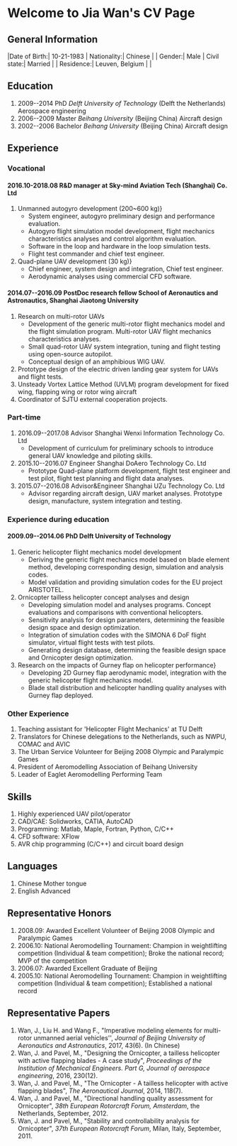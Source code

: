 # Welcome to Jia Wan's CV  Page

## General Information


 |Date of Birth:|  10-21-1983  |     Nationality:|  Chinese |
 |       Gender:| 	Male       |     Civil state:|  Married |
 |    Residence:|  Leuven, Belgium   |    |

## Education

1. 2009--2014 PhD *Delft University of Technology* (Delft the Netherlands) Aerospace engineering
2. 2006--2009 Master *Beihang University* (Beijing China) Aircraft design
3. 2002--2006 Bachelor *Beihang University* (Beijing China) Aircraft design


## Experience

### Vocational

#### 2016.10-2018.08 R&D manager at Sky-mind Aviation Tech (Shanghai) Co. Ltd

1. Unmanned autogyro development (200~600 kg)}
    * System engineer, autogyro preliminary design and performance evaluation.
    * Autogyro flight simulation model development, flight mechanics characteristics analyses and control algorithm evaluation.
    * Software in the loop and hardware in the loop simulation tests.
    * Flight test commander and chief test engineer.
2. Quad-plane UAV development (30 kg)}
    * Chief engineer, system design and integration, Chief test engineer.
    * Aerodynamic analyses using commercial CFD software.
    
#### 2014.07--2016.09 PostDoc research fellow School of Aeronautics and Astronautics, Shanghai Jiaotong University
1. Research on multi-rotor UAVs
    * Development of the generic multi-rotor flight mechanics model and the flight simulation program. Multi-rotor UAV flight mechanics characteristics analyses.
	* Small quad-rotor UAV system integration, tuning and flight testing using open-source autopilot.
    * Conceptual design of an amphibious WIG UAV.
2. Prototype design of the electric driven landing gear system for UAVs and flight tests.
3. Unsteady Vortex Lattice Method (UVLM) program development for fixed wing, flapping wing or rotor wing aircraft
4. Coordinator of SJTU external cooperation projects.

### Part-time
1. 2016.09--2017.08 Advisor Shanghai Wenxi Information Technology Co. Ltd
    * Development of curriculum for preliminary schools to introduce general UAV knowledge and piloting skills.
2. 2015.10--2016.07 Engineer Shanghai DoAero Technology Co. Ltd
    * Prototype Quad-plane platform development, flight test engineer and test pilot, flight test planning and flight data analyses.
3. 2015.07--2016.08 Advisor&Engineer Shanghai UZu Technology Co. Ltd
    * Advisor regarding aircraft design, UAV market analyses. Prototype design, manufacture, system integration and testing.
    
### Experience during education

#### 2009.09--2014.06 PhD Delft University of Technology
1. Generic helicopter flight mechanics model development
    * Deriving the generic flight mechanics model based on blade element method, developing corresponding design, simulation and analysis codes.
	* Model validation and providing simulation codes for the EU project ARISTOTEL.
2. Ornicopter tailless helicopter concept analyses and design
    * Developing simulation model and analyses programs. Concept evaluations and comparisons with conventional helicopters.
	* Sensitivity analysis for design parameters, determining the feasible design space and design optimization.
	* Integration of simulation codes with the SIMONA 6 DoF flight simulator, virtual flight tests with test pilots.
	* Generating design database, determining the feasible design space and Ornicopter design optimization.
3. Research on the impacts of Gurney flap on helicopter performance}
    * Developing 2D Gurney flap aerodynamic model, integration with the generic helicopter flight mechanics model.
	* Blade stall distribution and helicopter handling quality analyses with Gurney flap deployed.

### Other Experience
1. Teaching assistant for 'Helicopter Flight Mechanics' at TU Delft
2. Translators for Chinese delegations to the Netherlands, such as NWPU, COMAC and AVIC
3. The Urban Service Volunteer for Beijing 2008 Olympic and Paralympic Games
4. President of Aeromodelling Association of Beihang University
5. Leader of Eaglet Aeromodelling Performing Team

## Skills
1. Highly experienced UAV pilot/operator
2. CAD/CAE: Solidworks, CATIA, AutoCAD
3. Programming: Matlab, Maple, Fortran, Python, C/C++
4. CFD software: XFlow
5. AVR chip programming (C/C++) and circuit board design

## Languages

1. Chinese Mother tongue
2. English Advanced


## Representative Honors

1. 2008.09: Awarded Excellent Volunteer of Beijing 2008 Olympic and Paralympic Games
2. 2006.10: National Aeromodelling Tournament: Champion in weightlifting competition (Individual & team competition); Broke the national record; MVP of the competition
3. 2006.07: Awarded Excellent Graduate of Beijing 
4. 2005.10: National Aeromodelling Tournament: Champion in weightlifting competition (Individual \& team competition); Established a national record
	
## Representative Papers
1. Wan, J., Liu H. and Wang F., "Imperative modeling elements for multi-rotor unmanned aerial vehicles'', *Journal of Beijing University of Aeronautics and Astronautics*, 2017, 43(6). (In Chinese)
2. Wan, J. and Pavel, M., "Designing the Ornicopter, a tailless helicopter with active flapping blades - A case study", *Proceedings of the Institution of Mechanical Engineers. Part G, Journal of aerospace engineering*, 2016, 230(12).
3.	Wan, J. and Pavel, M., "The Ornicopter - A tailless helicopter with active flapping blades", *The Aeronautical Journal*, 2014, 118(7).
4.	Wan, J. and Pavel, M., "Directional handling quality assessment for Ornicopter", *38th European Rotorcraft Forum, Amsterdam*, the Netherlands, September, 2012.
5.	Wan, J. and Pavel, M., "Stability and controllability analysis for Ornicopter", *37th European Rotorcraft Forum*, Milan, Italy, September, 2011.
	    
